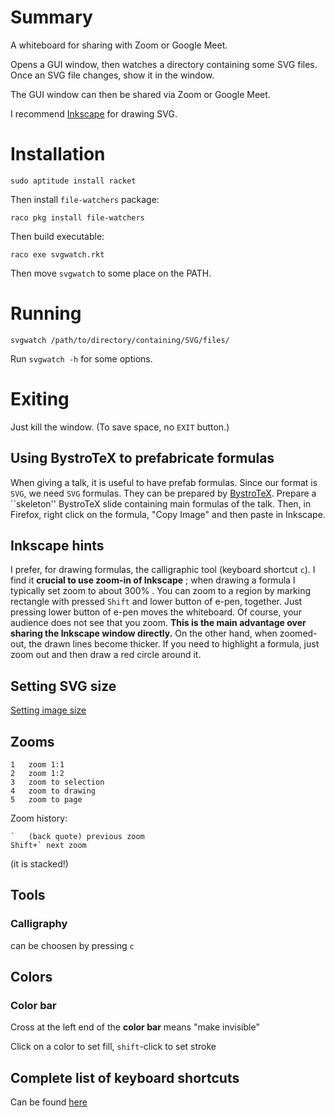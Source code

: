 Summary
=======

A whiteboard for sharing with Zoom or Google Meet.

Opens a GUI window, then watches a directory containing some SVG files. 
Once an SVG file changes, show it in the window.

The GUI window can then be shared via Zoom or Google Meet. 

I recommend [Inkscape](https://inkscape.org/) for drawing SVG.

Installation
============

    sudo aptitude install racket

Then install `file-watchers` package:

    raco pkg install file-watchers

Then build executable:

    raco exe svgwatch.rkt

Then move `svgwatch` to some place on the PATH.

Running
=======

    svgwatch /path/to/directory/containing/SVG/files/

Run `svgwatch -h` for some options.

Exiting
=======

Just kill the window. (To save space, no `EXIT` button.)

Using BystroTeX to prefabricate formulas
----------------------------------------

When giving a talk, it is useful to have prefab formulas. 
Since our format is `SVG`, we need `SVG` formulas.
They can be prepared by [BystroTeX](http://andreimikhailov.com/slides/bystroTeX/slides-manual/index.html).
Prepare a ``skeleton'' BystroTeX slide containing main formulas of the talk.
Then, in Firefox, right click on the formula, "Copy Image" and then paste in Inkscape.


Inkscape hints
--------------

I prefer, for drawing formulas, the calligraphic tool (keyboard shortcut `c`).
I find it __crucial to use zoom-in of Inkscape__ ; when drawing a formula I typically set zoom
to about 300% . You can zoom to a region by marking rectangle with pressed `Shift` and
lower button of e-pen, together. Just pressing lower button of e-pen moves the whiteboard.
Of course, your audience does not see that you zoom. __This is the main advantage over sharing the Inkscape window directly.__
On the other hand, when zoomed-out, the drawn lines become thicker. If you need to highlight
a formula, just zoom out and then draw a red circle around it. 

## Setting SVG size

[Setting image size](inkscape_set-image-size.png?raw=true)

## Zooms

    1	zoom 1:1
    2	zoom 1:2
    3	zoom to selection
    4	zoom to drawing
    5	zoom to page

Zoom history:

    `	(back quote) previous zoom
    Shift+`	next zoom

(it is stacked!)

## Tools

### Calligraphy

can be choosen by pressing `c`

## Colors

### Color bar

Cross  at the left end of the __color bar__ means "make invisible"

Click on a color to set fill, `shift`-click to set stroke

## Complete list of keyboard shortcuts

Can be found [here](http://www-mdp.eng.cam.ac.uk/web/CD/deskapps/inkscape/keyshortcuts.html)
